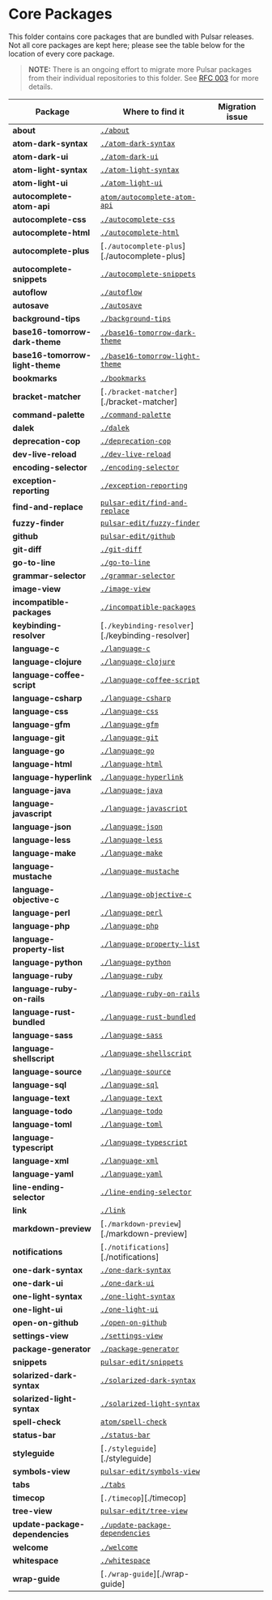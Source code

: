 # Core Packages

This folder contains core packages that are bundled with Pulsar releases. Not all core packages are kept here; please
see the table below for the location of every core package.

> **NOTE:** There is an ongoing effort to migrate more Pulsar packages from their individual repositories to this folder.
See [RFC 003](https://github.com/atom/atom/blob/master/docs/rfcs/003-consolidate-core-packages.md) for more details.

| Package | Where to find it | Migration issue |
|---------|------------------|-----------------|
| **about** | [`./about`](./about) | |
| **atom-dark-syntax** | [`./atom-dark-syntax`](./atom-dark-syntax) | |
| **atom-dark-ui** | [`./atom-dark-ui`](./atom-dark-ui) | |
| **atom-light-syntax** | [`./atom-light-syntax`](./atom-light-syntax) | |
| **atom-light-ui** | [`./atom-light-ui`](./atom-light-ui) | |
| **autocomplete-atom-api** | [`atom/autocomplete-atom-api`][autocomplete-atom-api] |  |
| **autocomplete-css** | [`./autocomplete-css`](./autocomplete-css) |  |
| **autocomplete-html** | [`./autocomplete-html`](./autocomplete-html) |  |
| **autocomplete-plus** | [`./autocomplete-plus`][./autocomplete-plus] |  |
| **autocomplete-snippets** | [`./autocomplete-snippets`](./autocomplete-snippets) |  |
| **autoflow** | [`./autoflow`](./autoflow) | |
| **autosave** | [`./autosave`](./autosave) | |
| **background-tips** | [`./background-tips`](./background-tips) | |
| **base16-tomorrow-dark-theme** | [`./base16-tomorrow-dark-theme`](./base16-tomorrow-dark-theme) | |
| **base16-tomorrow-light-theme** | [`./base16-tomorrow-light-theme`](./base16-tomorrow-light-theme) | |
| **bookmarks** | [`./bookmarks`](./bookmarks) | |
| **bracket-matcher** | [`./bracket-matcher`][./bracket-matcher] |  |
| **command-palette** | [`./command-palette`](./command-palette) |  |
| **dalek** | [`./dalek`](./dalek) | |
| **deprecation-cop** | [`./deprecation-cop`](./deprecation-cop) | |
| **dev-live-reload** | [`./dev-live-reload`](./dev-live-reload) | |
| **encoding-selector** | [`./encoding-selector`](./encoding-selector) | |
| **exception-reporting** | [`./exception-reporting`](./exception-reporting) | |
| **find-and-replace** | [`pulsar-edit/find-and-replace`][find-and-replace] |  |
| **fuzzy-finder** | [`pulsar-edit/fuzzy-finder`][fuzzy-finder] |  |
| **github** | [`pulsar-edit/github`][github] |  |
| **git-diff** | [`./git-diff`](./git-diff) | |
| **go-to-line** | [`./go-to-line`](./go-to-line) | |
| **grammar-selector** | [`./grammar-selector`](./grammar-selector) | |
| **image-view** | [`./image-view`](./image-view) | |
| **incompatible-packages** | [`./incompatible-packages`](./incompatible-packages) | |
| **keybinding-resolver** | [`./keybinding-resolver`][./keybinding-resolver] | |
| **language-c** | [`./language-c`](./language-c) |  |
| **language-clojure** | [`./language-clojure`](./language-clojure) |  |
| **language-coffee-script** | [`./language-coffee-script`](./language-coffee-script) |  |
| **language-csharp** | [`./language-csharp`](./language-csharp) |  |
| **language-css** | [`./language-css`](./language-css) |  |
| **language-gfm** | [`./language-gfm`](./language-gfm) |  |
| **language-git** | [`./language-git`](./language-git) |  |
| **language-go** | [`./language-go`](./language-go) |  |
| **language-html** | [`./language-html`](./language-html) |  |
| **language-hyperlink** | [`./language-hyperlink`](./language-hyperlink) |  |
| **language-java** | [`./language-java`](./language-java) |  |
| **language-javascript** | [`./language-javascript`](./language-javascript) |  |
| **language-json** | [`./language-json`](./language-json) |  |
| **language-less** | [`./language-less`](./language-less) |  |
| **language-make** | [`./language-make`](./language-make) |  |
| **language-mustache** | [`./language-mustache`](./language-mustache) |  |
| **language-objective-c** | [`./language-objective-c`](./language-objective-c) |  |
| **language-perl** | [`./language-perl`](./language-perl) |  |
| **language-php** | [`./language-php`](./language-php) |  |
| **language-property-list** | [`./language-property-list`](./language-property-list) |  |
| **language-python** | [`./language-python`](./language-python) |  |
| **language-ruby** | [`./language-ruby`](./language-ruby) |  |
| **language-ruby-on-rails** | [`./language-ruby-on-rails`](./language-ruby-on-rails) |  |
| **language-rust-bundled** | [`./language-rust-bundled`](./language-rust-bundled) |  |
| **language-sass** | [`./language-sass`](./language-sass) |  |
| **language-shellscript** | [`./language-shellscript`](./language-shellscript) |  |
| **language-source** | [`./language-source`](./language-source) |  |
| **language-sql** | [`./language-sql`](./language-sql) |  |
| **language-text** | [`./language-text`](./language-text) |  |
| **language-todo** | [`./language-todo`](./language-todo) |  |
| **language-toml** | [`./language-toml`](./language-toml) |  |
| **language-typescript** | [`./language-typescript`](./language-typescript) |  |
| **language-xml** | [`./language-xml`](./language-xml) |  |
| **language-yaml** | [`./language-yaml`](./language-yaml) |  |
| **line-ending-selector** | [`./line-ending-selector`](./line-ending-selector) | |
| **link** | [`./link`](./link) | |
| **markdown-preview** | [`./markdown-preview`][./markdown-preview] |  |
| **notifications** | [`./notifications`][./notifications] | |
| **one-dark-syntax** | [`./one-dark-syntax`](./one-dark-syntax) | |
| **one-dark-ui** | [`./one-dark-ui`](./one-dark-ui) | |
| **one-light-syntax** | [`./one-light-syntax`](./one-light-syntax) | |
| **one-light-ui** | [`./one-light-ui`](./one-light-ui) | |
| **open-on-github** | [`./open-on-github`](./open-on-github) | |
| **settings-view** | [`./settings-view`](./settings-view) |  |
| **package-generator** | [`./package-generator`](./package-generator) | |
| **snippets** | [`pulsar-edit/snippets`][snippets] |  |
| **solarized-dark-syntax** | [`./solarized-dark-syntax`](./solarized-dark-syntax) | |
| **solarized-light-syntax** | [`./solarized-light-syntax`](./solarized-light-syntax) | |
| **spell-check** | [`atom/spell-check`][spell-check] |  |
| **status-bar** | [`./status-bar`](./status-bar) | |
| **styleguide** | [`./styleguide`][./styleguide] | |
| **symbols-view** | [`pulsar-edit/symbols-view`][symbols-view] |  |
| **tabs** | [`./tabs`](./tabs) |  |
| **timecop** | [`./timecop`][./timecop] | |
| **tree-view** | [`pulsar-edit/tree-view`][tree-view] |  |
| **update-package-dependencies** | [`./update-package-dependencies`](./update-package-dependencies) | |
| **welcome** | [`./welcome`](./welcome) | |
| **whitespace** | [`./whitespace`](./whitespace) |  |
| **wrap-guide** | [`./wrap-guide`][./wrap-guide] | |

[autocomplete-atom-api]: https://github.com/pulsar-edit/autocomplete-atom-api
[find-and-replace]: https://github.com/pulsar-edit/find-and-replace
[fuzzy-finder]: https://github.com/pulsar-edit/fuzzy-finder
[github]: https://github.com/pulsar-edit/github
[snippets]: https://github.com/pulsar-edit/snippets
[spell-check]: https://github.com/pulsar-edit/spell-check
[symbols-view]: https://github.com/pulsar-edit/symbols-view
[tree-view]: https://github.com/pulsar-edit/tree-view
